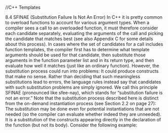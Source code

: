 //C++ Templates

8.4 SFINAE (Substitution Failure Is Not An Error)
In C++ it is pretty common to overload functions to account for various argument types. 
When a compiler sees a call to an overloaded function, it must therefore
consider each candidate separately, evaluating the arguments of the call and picking the candidate that matches best (see also Appendix C for some details about this process).
In cases where the set of candidates for a call includes function templates, the
compiler first has to determine what template arguments should be used for that candidate, then substitute those arguments in the function parameter list and in its return type, and then evaluate how well it matches (just like an ordinary function).
However, the substitution process could run into problems: 
It could produce constructs that make no sense. Rather than deciding that such meaningless
substitutions lead to errors, the language rules instead say that candidates with such substitution problems are simply ignored.
We call this principle SFINAE (pronounced like sfee-nay), which stands for “substitution failure is not an error.”
Note that the substitution process described here is distinct from the on-demand instantiation process (see Section 2.2 on page 27): 
The substitution may be done even for potential instantiations that are not needed (so the compiler can evaluate whether indeed they are unneeded). 
It is a substitution of the constructs appearing directly in the declaration of the function (but not its body).
Consider the following example:
